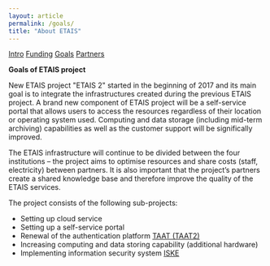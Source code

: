```yaml
---
layout: article
permalink: /goals/
title: "About ETAIS"
---
```

<a href="../about/" class="btn-info"> Intro</a>
<a href="../funding/" class="btn-info"> Funding</a>
<a href="../goals/" class="btn-success"> Goals</a>
<a href="../partners/" class="btn-info"> Partners</a>

**Goals of ETAIS project**

New ETAIS project "ETAIS 2" started in the beginning of 2017 and its main goal is to integrate the infrastructures created during the previous ETAIS project. A brand new component of ETAIS project will be a self-service portal that allows users to access the resources regardless of their location or operating system used. Computing and data storage (including mid-term archiving) capabilities as well as the customer support will be significally improved.

The ETAIS infrastructure will continue to be divided between the four institutions – the project aims to optimise resources and share costs (staff, electricity) between partners. It is also important that the project’s partners create a shared knowledge base and therefore improve the quality of the ETAIS services.

The project consists of the following sub-projects:

- Setting up cloud service  
- Setting up a self-service portal  
- Renewal of the authentication platform [TAAT (TAAT2)](http://taat.edu.ee/main/about/?lang=en "TAAT info")  
- Increasing computing and data storing capability (additional hardware)  
- Implementing information security system  [ISKE](https://www.ria.ee/en/iske-en.html "RIA ISKE page")  
